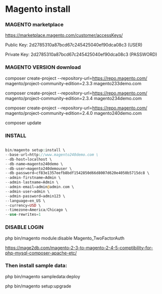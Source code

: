 # Magento install

### MAGENTO marketplace

https://marketplace.magento.com/customer/accessKeys/

Public Key: 2d2785310a87bcd67c245425040ef90dca08c3 (USER)

Private Key: 2d2785310a87bcd67c245425040ef90dca08c3 (PASSWORD)


### MAGENTO VERSION download

composer create-project --repository-url=https://repo.magento.com/ magento/project-community-edition=2.3.3 magento233demo.com

composer create-project --repository-url=https://repo.magento.com/ magento/project-community-edition=2.3.4 magento234demo.com

composer create-project --repository-url=https://repo.magento.com/ magento/project-community-edition=2.4.0 magento240demo.com

composer update

### INSTALL

```php

bin/magento setup:install \
--base-url=http://www.magento240demo.com \
--db-host=localhost \
--db-name=magento240demo \
--db-user=magento240demouser \
--db-password=cf83e1357eefb8bdf1542850d66d8007d620e4050b5715dc8 \
--admin-firstname=Admin \
--admin-lastname=Admin \
--admin-email=admin@admin.com \
--admin-user=admin \
--admin-password=admin123 \
--language=en_US \
--currency=USD \
--timezone=America/Chicago \
--use-rewrites=1

```

### DISABLE LOGIN

php bin/magento module:disable Magento_TwoFactorAuth

https://mage2db.com/magento-2-3-to-magento-2-4-5-comptibility-for-php-mysql-composer-apache-etc/

### Then install sample data:

php bin/magento sampledata:deploy

php bin/magento setup:upgrade
